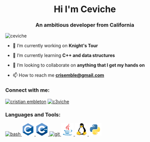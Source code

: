 <h1 align="center">Hi I'm Ceviche</h1>
<h3 align="center">An ambitious developer from California</h3>

<p align="left"> <img src="https://komarev.com/ghpvc/?username=ceviche&label=Profile%20views&color=0e75b6&style=flat" alt="ceviche" /> </p>

- 🔭 I’m currently working on **Knight's Tour**

- 🌱 I’m currently learning **C++ and data structures**

- 👯 I’m looking to collaborate on **anything that I get my hands on**

- 📫 How to reach me **crisemble@gmail.com**

<h3 align="left">Connect with me:</h3>
<p align="left">
<a href="https://linkedin.com/in/cristian embleton" target="blank"><img align="center" src="https://raw.githubusercontent.com/rahuldkjain/github-profile-readme-generator/master/src/images/icons/Social/linked-in-alt.svg" alt="cristian embleton" height="30" width="40" /></a>
<a href="https://www.leetcode.com/c3viche" target="blank"><img align="center" src="https://raw.githubusercontent.com/rahuldkjain/github-profile-readme-generator/master/src/images/icons/Social/leet-code.svg" alt="c3viche" height="30" width="40" /></a>
</p>

<h3 align="left">Languages and Tools:</h3>
<p align="left"> <a href="https://www.gnu.org/software/bash/" target="_blank" rel="noreferrer"> <img src="[https://www.vectorlogo.zone/logos/gnu_bash/gnu_bash-icon.svg](https://upload.wikimedia.org/wikipedia/commons/thumb/2/20/Bash_Logo_black_and_white_icon_only.svg/1024px-Bash_Logo_black_and_white_icon_only.svg.png?20180723054438)" alt="bash" width="40" height="40"/> </a> <a href="https://www.cprogramming.com/" target="_blank" rel="noreferrer"> <img src="https://raw.githubusercontent.com/devicons/devicon/master/icons/c/c-original.svg" alt="c" width="40" height="40"/> </a> <a href="https://www.w3schools.com/cpp/" target="_blank" rel="noreferrer"> <img src="https://raw.githubusercontent.com/devicons/devicon/master/icons/cplusplus/cplusplus-original.svg" alt="cplusplus" width="40" height="40"/> </a> <a href="https://git-scm.com/" target="_blank" rel="noreferrer"> <img src="https://www.vectorlogo.zone/logos/git-scm/git-scm-icon.svg" alt="git" width="40" height="40"/> </a> <a href="https://www.java.com" target="_blank" rel="noreferrer"> <img src="https://raw.githubusercontent.com/devicons/devicon/master/icons/java/java-original.svg" alt="java" width="40" height="40"/> </a> <a href="https://www.linux.org/" target="_blank" rel="noreferrer"> <img src="https://raw.githubusercontent.com/devicons/devicon/master/icons/linux/linux-original.svg" alt="linux" width="40" height="40"/> </a> <a href="https://www.python.org" target="_blank" rel="noreferrer"> <img src="https://raw.githubusercontent.com/devicons/devicon/master/icons/python/python-original.svg" alt="python" width="40" height="40"/> </a> </p>

